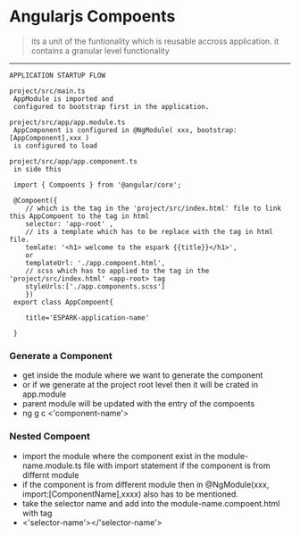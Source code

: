 # Angularjs Compoents
> its a unit of the funtionality which is reusable accross application. 
> it contains a granular level functionality 

---

```
APPLICATION STARTUP FLOW 

project/src/main.ts 
 AppModule is imported and 
 configured to bootstrap first in the application. 

project/src/app/app.module.ts
 AppComponent is configured in @NgModule( xxx, bootstrap:[AppComponent],xxx )
 is configured to load 

project/src/app/app.component.ts
 in side this 

 import { Compoents } from '@angular/core';

 @Compoent({
 	// which is the tag in the 'project/src/index.html' file to link this AppCompoent to the tag in html  
 	selector: 'app-root' ,
 	// its a template which has to be replace with the tag in html file. 
 	temlate: '<h1> welcome to the espark {{title}}</h1>', 
 	or 
 	templateUrl: './app.compoent.html',
    // scss which has to applied to the tag in the 'project/src/index.html' <app-root> tag
 	styleUrls:['./app.components.scss']
 	})
 export class AppCompoent{
 	
 	title='ESPARK-application-name'
      
 }
```

### Generate a Component
* get inside the module where we want to generate the component
* or if we generate at the project root level then it will be crated in app.module 
* parent module will be updated with the entry of the compoents 
* ng g c <'component-name'>


### Nested Compoent 
* import the module where the component exist in the module-name.module.ts file with import statement if the component is from differnt module 
* if the component is from different module then in @NgModule(xxx, import:[ComponentName],xxxx) also has to be mentioned.
* take the selector name and add into the module-name.compoent.html with tag 
* <'selector-name'></'selector-name'>



